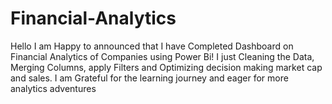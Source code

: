 # Financial-Analytics
Hello 
I am Happy to announced that
I have Completed Dashboard on Financial Analytics of Companies using Power Bi!
I just Cleaning the Data, Merging Columns, apply Filters and Optimizing 
decision making market cap and sales.
I am Grateful for the learning journey and eager for more analytics
adventures

